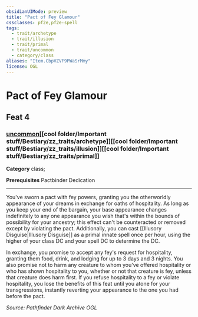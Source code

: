 ```yaml
---
obsidianUIMode: preview
title: "Pact of Fey Glamour"
cssclasses: pf2e,pf2e-spell
tags:
  - trait/archetype
  - trait/illusion
  - trait/primal
  - trait/uncommon
  - category/class
aliases: "Item.CbpVZVF9PWaSrMmy"
license: OGL
---
```

# Pact of Fey Glamour
## Feat 4
### [uncommon](cool%20folder/Important%20stuff/Bestiary/zz_traits/uncommon.md "Uncommon Rarity Trait")[[cool folder/Important stuff/Bestiary/zz_traits/archetype]][[cool folder/Important stuff/Bestiary/zz_traits/illusion]][[cool folder/Important stuff/Bestiary/zz_traits/primal]]

**Category** class; 



**Prerequisites** Pactbinder Dedication
* * *
You've sworn a pact with fey powers, granting you the otherworldly appearance of your dreams in exchange for oaths of hospitality. As long as you keep your end of the bargain, your base appearance changes indefinitely to any one appearance you wish that's within the bounds of possibility for your ancestry; this effect can't be counteracted or removed except by violating the pact. Additionally, you can cast [[Illusory Disguise|Illusory Disguise]] as a primal innate spell once per hour, using the higher of your class DC and your spell DC to determine the DC.

In exchange, you promise to accept any fey's request for hospitality, granting them food, drink, and lodging for up to 3 days and 3 nights. You also promise not to harm any creature to whom you've offered hospitality or who has shown hospitality to you, whether or not that creature is fey, unless that creature does harm first. If you refuse hospitality to a fey or violate hospitality, you lose the benefits of this feat until you atone for your transgressions, instantly reverting your appearance to the one you had before the pact.

*Source: Pathfinder Dark Archive*
*OGL*